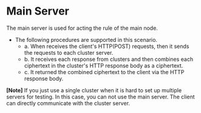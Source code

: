 # Main Server

The main server is used for acting the rule of the main node.
- The following procedures are supported in this scenario. 
  - a. When receives the client's HTTP(POST) requests, then it sends the requests to each cluster server.
  - b. It receives each response from clusters and then combines each ciphertext in the cluster's HTTP response body as a ciphertext. 
  - c. It returned the combined ciphertext to the client via the HTTP response body.

**[Note]** If you just use a single cluster when it is hard to set up multiple servers for testing. In this case, you can not use the main server. The client can directly communicate with the cluster server.